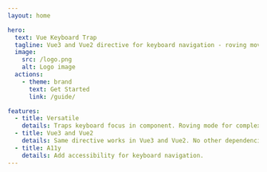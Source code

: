 ```yaml
---
layout: home

hero:
  text: Vue Keyboard Trap
  tagline: Vue3 and Vue2 directive for keyboard navigation - roving movement and trapping inside container
  image:
    src: /logo.png
    alt: Logo image
  actions:
    - theme: brand
      text: Get Started
      link: /guide/

features:
  - title: Versatile
    details: Traps keyboard focus in component. Roving mode for complex content. Grid mode for 4 way focus change.
  - title: Vue3 and Vue2
    details: Same directive works in Vue3 and Vue2. No other dependencies.
  - title: A11y
    details: Add accessibility for keyboard navigation.
---
```

